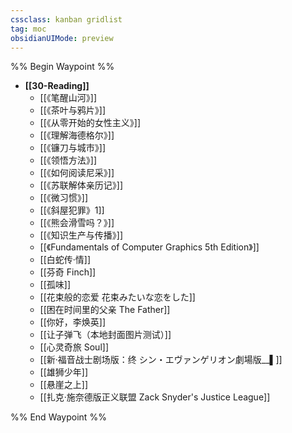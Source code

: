 ```yaml
---
cssclass: kanban gridlist
tag: moc
obsidianUIMode: preview
--- 
```

%% Begin Waypoint %%
- **[[30-Reading]]**
	- [[《笔醒山河》]]
	- [[《茶叶与鸦片》]]
	- [[《从零开始的女性主义》]]
	- [[《理解海德格尔》]]
	- [[《镰刀与城市》]]
	- [[《领悟方法》]]
	- [[《如何阅读尼采》]]
	- [[《苏联解体亲历记》]]
	- [[《微习惯》]]
	- [[《斜屋犯罪》1]]
	- [[《熊会滑雪吗？》]]
	- [[《知识生产与传播》]]
	- [[《Fundamentals of Computer Graphics 5th Edition》]]
	- [[白蛇传·情]]
	- [[芬奇 Finch]]
	- [[孤味]]
	- [[花束般的恋爱 花束みたいな恋をした]]
	- [[困在时间里的父亲 The Father]]
	- [[你好，李焕英]]
	- [[让子弹飞（本地封面图片测试）]]
	- [[心灵奇旅 Soul]]
	- [[新·福音战士剧场版：终 シン・エヴァンゲリオン劇場版__▌]]
	- [[雄狮少年]]
	- [[悬崖之上]]
	- [[扎克·施奈德版正义联盟 Zack Snyder's Justice League]]

%% End Waypoint %%
